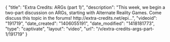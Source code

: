 {
    "title": "Extra Credits: ARGs (part 1)",
    "description": "This week, we begin a two-part discussion on ARGs, starting with Alternate Reality Games. Come discuss this topic in the forums! http:\/\/extra-credits.net\/epi...",
    "videoid": "191719",
    "date_created": "1406055191",
    "date_modified": "1418181773",
    "type": "captivate",
    "layout": "video",
    "url": "\/v\/extra-credits-args-part-1\/191719"
}